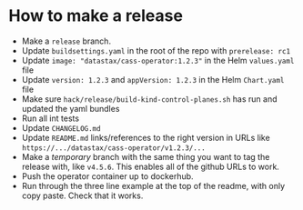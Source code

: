 # How to make a release

* Make a `release` branch.
* Update `buildsettings.yaml` in the root of the repo with `prerelease: rc1`
* Update `image: "datastax/cass-operator:1.2.3"` in the Helm `values.yaml` file
* Update `version: 1.2.3` and `appVersion: 1.2.3` in the Helm `Chart.yaml` file
* Make sure `hack/release/build-kind-control-planes.sh` has run and updated the yaml bundles
* Run all int tests
* Update `CHANGELOG.md`
* Update `README.md` links/references to the right version in URLs like `https://.../datastax/cass-operator/v1.2.3/...`
* Make a _temporary_ branch with the same thing you want to tag the release with, like `v4.5.6`. This enables all of the github URLs to work.
* Push the operator container up to dockerhub.
* Run through the three line example at the top of the readme, with only copy paste. Check that it works.
